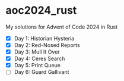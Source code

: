 # aoc2024_rust

My solutions for Advent of Code 2024 in Rust

- [x] Day 1: Historian Hysteria
- [x] Day 2: Red-Nosed Reports
- [x] Day 3: Mull It Over
- [X] Day 4: Ceres Search
- [X] Day 5: Print Queue
- [ ] Day 6: Guard Gallivant
